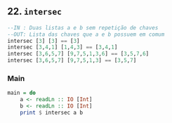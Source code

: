 ## 22. `intersec`
```hs
--IN : Duas listas a e b sem repetição de chaves
--OUT: Lista das chaves que a e b possuem em comum
intersec [3] [3] == [3]
intersec [3,4,1] [1,4,3] == [3,4,1]
intersec [3,6,5,7] [9,7,5,1,3,6] == [3,5,7,6]
intersec [3,6,5,7] [9,7,5,1,3] == [3,5,7]
```


<!--MAIN_BEGIN-->
### Main
```hs
main = do
    a <- readLn :: IO [Int]
    b <- readLn :: IO [Int]
    print $ intersec a b

```
<!--MAIN_END-->
